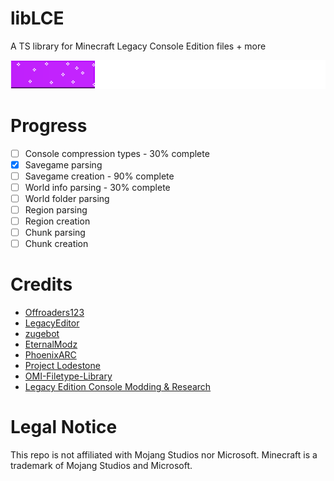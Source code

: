 # libLCE
A TS library for Minecraft Legacy Console Edition files + more 

![Progress](/assets/cur_progress.png)

# Progress
- [ ] Console compression types - 30% complete
- [x] Savegame parsing
- [ ] Savegame creation - 90% complete
- [ ] World info parsing - 30% complete
- [ ] World folder parsing
- [ ] Region parsing
- [ ] Region creation
- [ ] Chunk parsing
- [ ] Chunk creation
  
# Credits
- [Offroaders123](https://github.com/offroaders123)
- [LegacyEditor](https://github.com/zugebot/LegacyEditor)
- [zugebot](https://github.com/zugebot)
- [EternalModz](https://github.com/EternalModz)
- [PhoenixARC](https://github.com/PhoenixARC)
- [Project Lodestone](https://github.com/Team-Lodestone)
- [OMI-Filetype-Library](https://github.com/PhoenixARC/-OMI-Filetype-Library)
- [Legacy Edition Console Modding & Research](https://discord.gg/WGJDybEWJF)

# Legal Notice
This repo is not affiliated with Mojang Studios nor Microsoft. Minecraft is a trademark of Mojang Studios and Microsoft.

